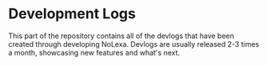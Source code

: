 # Development Logs
This part of the repository contains all of the devlogs that have been created through developing NoLexa. Devlogs are usually released 2-3 times a month,
showcasing new features and what's next.

